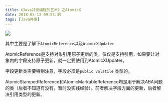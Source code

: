 ```yaml
---
title: 《Java并发编程的艺术》之AtomicX
date: 2018-05-13 09:53:39
tags: [Java并发]
---
```


![](https://blog-1252749790.cos.ap-shanghai.myqcloud.com/JavaConcurrent/atomic_family.png)

其中主要是了解下```AtomicReference```以及```AtomicXUpdater```

AtomicReference是支持对象引用原子更新的类，仅仅是支持引用，如果要让对象内的字段支持原子更新，就一定要使用到AtomicXUpdater。

字段更新类需要特别注意，字段必须是```public volatile``` 类型的。

AtomicStampedReference和AtomicMarkableReference均是用于解决ABA问题的类（后者不知道有没有，暂时没实践经验）。前者解决字段方面的更新，后者解决引用类型的更新。